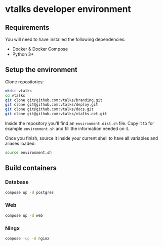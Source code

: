 # vtalks developer environment

## Requirements

You will need to have installed the following dependencies:

* Docker & Docker Compose
* Python 3+

## Setup the environment

Clone repositories:

```bash
mkdir vtalks
cd vtalks
git clone git@github.com:vtalks/branding.git
git clone git@github.com:vtalks/deploy.git
git clone git@github.com:vtalks/docs.git
git clone git@github.com:vtalks/vtalks.net.git
```

Inside the repository you'll find an `environment.dist.sh` file. 
Copy it to for example `environment.sh` and fill the information 
needed on it.

Once you finish, source it inside your current shell to have all variables
and aliases loaded:

```bash
source environment.sh
```

## Build containers

### Database

```bash
compose up -d postgres
```

### Web

```bash
compose up -d web
```

### Ningx

```bash
compose -up -d nginx
```
